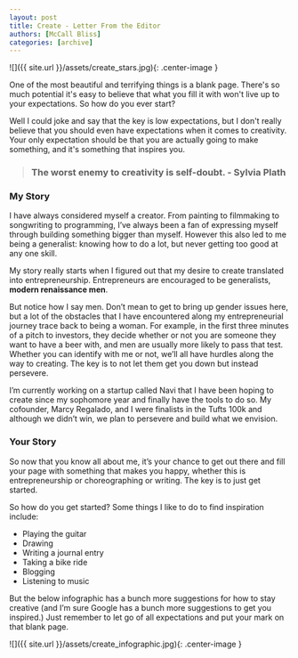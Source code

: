 ```yaml
---
layout: post
title: Create - Letter From the Editor
authors: [McCall Bliss]
categories: [archive]
---
```


![]({{ site.url }}/assets/create_stars.jpg){: .center-image }

One of the most beautiful and terrifying things is a blank page. There's so much potential it's easy to believe that what you fill it with won't live up to your expectations. So how do you ever start?

Well I could joke and say that the key is low expectations, but I don't really believe that you should even have expectations when it comes to creativity. Your only expectation should be that you are actually going to make something, and it's something that inspires you.

> ### The worst enemy to creativity is self-doubt. - Sylvia Plath

### My Story

I have always considered myself a creator. From painting to filmmaking to songwriting to programming, I’ve always been a fan of expressing myself through building something bigger than myself. However this also led to me being a generalist: knowing how to do a lot, but never getting too good at any one skill.

My story really starts when I figured out that my desire to create translated into entrepreneurship. Entrepreneurs are encouraged to be generalists, **modern renaissance men**.

But notice how I say men. Don’t mean to get to bring up gender issues here, but a lot of the obstacles that I have encountered along my entrepreneurial journey trace back to being a woman. For example, in the first three minutes of a pitch to investors, they decide whether or not you are someone they want to have a beer with, and men are usually more likely to pass that test. Whether you can identify with me or not, we’ll all have hurdles along the way to creating. The key is to not let them get you down but instead persevere.

I’m currently working on a startup called Navi that I have been hoping to create since my sophomore year and finally have the tools to do so. My cofounder, Marcy Regalado, and I were finalists in the Tufts 100k and although we didn’t win, we plan to persevere and build what we envision.

### Your Story

So now that you know all about me, it’s your chance to get out there and fill your page with something that makes you happy, whether this is entrepreneurship or choreographing or writing. The key is to just get started.

So how do you get started?
Some things I like to do to find inspiration include:

* Playing the guitar
* Drawing
* Writing a journal entry
* Taking a bike ride
* Blogging
* Listening to music

But the below infographic has a bunch more suggestions for how to stay creative (and I’m sure Google has a bunch more suggestions to get you inspired.) Just remember to let go of all expectations and put your mark on that blank page.

![]({{ site.url }}/assets/create_infographic.jpg){: .center-image }
